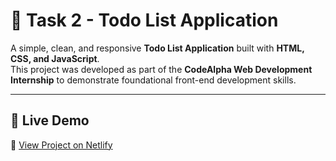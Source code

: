 # 📝 Task 2 - Todo List Application

A simple, clean, and responsive **Todo List Application** built with **HTML, CSS, and JavaScript**.  
This project was developed as part of the **CodeAlpha Web Development Internship** to demonstrate foundational front-end development skills.

---

## 🚀 Live Demo
🔗 [View Project on Netlify](https://taskflow-todo-app-list.netlify.app/)


